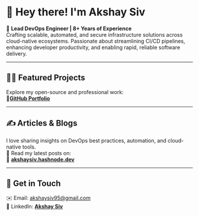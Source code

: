 # 👋 Hey there! I'm **Akshay Siv**

🚀 **Lead DevOps Engineer | 8+ Years of Experience**  
Crafting scalable, automated, and secure infrastructure solutions across cloud-native ecosystems. Passionate about streamlining CI/CD pipelines, enhancing developer productivity, and enabling rapid, reliable software delivery.

---

## 👨‍💻 **Featured Projects**  
Explore my open-source and professional work:  
🔗[**GitHub Portfolio**](https://github.com/AkshaySiv?tab=repositories)

---

## ✍️ **Articles & Blogs**  
I love sharing insights on DevOps best practices, automation, and cloud-native tools.  
📰 Read my latest posts on:  
🔗 [**akshaysiv.hashnode.dev**](https://hashnode.com/@akshaysiv)

---

## 📢 **Get in Touch**  
✉️ Email: [akshaysiv95@gmail.com](mailto:akshaysiv95@gmail.com)  
🔗 LinkedIn: [**Akshay Siv**](https://www.linkedin.com/in/akshay-siv/)  

